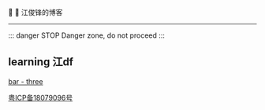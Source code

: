 :tada: :100: 江俊锋的博客

---
::: danger STOP
Danger zone, do not proceed
:::
## learning 江df

[bar - three](./home/index.md)

[粤ICP备18079096号](https://beian.miit.gov.cn)

